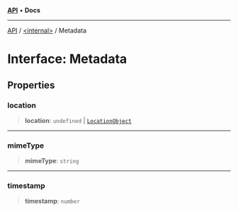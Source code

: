 [**API**](../../README.md) • **Docs**

***

[API](../../README.md) / [\<internal\>](../README.md) / Metadata

# Interface: Metadata

## Properties

### location

> **location**: `undefined` \| [`LocationObject`](LocationObject.md)

***

### mimeType

> **mimeType**: `string`

***

### timestamp

> **timestamp**: `number`
